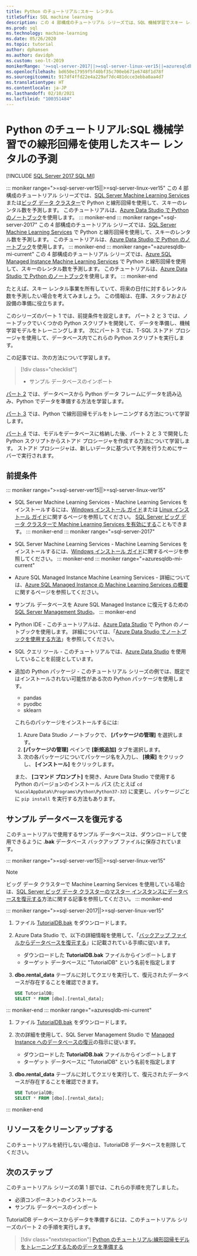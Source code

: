 ```yaml
---
title: Python のチュートリアル:スキー レンタル
titleSuffix: SQL machine learning
description: この 4 部構成のチュートリアル シリーズでは、SQL 機械学習でスキー レンタルを予測する線形回帰モデルを Python で構築します。
ms.prod: sql
ms.technology: machine-learning
ms.date: 05/26/2020
ms.topic: tutorial
author: dphansen
ms.author: davidph
ms.custom: seo-lt-2019
monikerRange: '>=sql-server-2017||>=sql-server-linux-ver15||=azuresqldb-mi-current'
ms.openlocfilehash: bd650e17959f5f40bf35c700eb671e6748f1d78f
ms.sourcegitcommit: 917df4ffd22e4a229af7dc481dcce3ebba0aa4d7
ms.translationtype: HT
ms.contentlocale: ja-JP
ms.lasthandoff: 02/10/2021
ms.locfileid: "100351484"
---
```

# <a name="python-tutorial-predict-ski-rental-with-linear-regression-with-sql-machine-learning"></a>Python のチュートリアル:SQL 機械学習での線形回帰を使用したスキー レンタルの予測
[!INCLUDE [SQL Server 2017 SQL MI](../../includes/applies-to-version/sqlserver2017-asdbmi.md)]

::: moniker range=">=sql-server-ver15||>=sql-server-linux-ver15"
この 4 部構成のチュートリアル シリーズでは、[SQL Server Machine Learning Services](../sql-server-machine-learning-services.md) または[ビッグ データ クラスター](../../big-data-cluster/machine-learning-services.md)で Python と線形回帰を使用して、スキーのレンタル数を予測します。 このチュートリアルは、[Azure Data Studio で Python のノートブック](../../azure-data-studio/notebooks/notebooks-guidance.md)を使用します。
::: moniker-end
::: moniker range="=sql-server-2017"
この 4 部構成のチュートリアル シリーズでは、[SQL Server Machine Learning Services](../sql-server-machine-learning-services.md) で Python と線形回帰を使用して、スキーのレンタル数を予測します。 このチュートリアルは、[Azure Data Studio で Python のノートブック](../../azure-data-studio/notebooks/notebooks-guidance.md)を使用します。
::: moniker-end
::: moniker range="=azuresqldb-mi-current"
この 4 部構成のチュートリアル シリーズでは、[Azure SQL Managed Instance Machine Learning Services](/azure/azure-sql/managed-instance/machine-learning-services-overview) で Python と線形回帰を使用して、スキーのレンタル数を予測します。 このチュートリアルは、[Azure Data Studio で Python のノートブック](../../azure-data-studio/notebooks/notebooks-guidance.md)を使用します。
::: moniker-end

たとえば、スキー レンタル事業を所有していて、将来の日付に対するレンタル数を予測したい場合を考えてみましょう。 この情報は、在庫、スタッフおよび設備の準備に役立ちます。

このシリーズのパート 1 では、前提条件を設定します。 パート 2 と 3 では、ノートブックでいくつかの Python スクリプトを開発して、データを準備し、機械学習モデルをトレーニングします。 次にパート 3 では、T-SQL ストアド プロシージャを使用して、データベース内でこれらの Python スクリプトを実行します。

この記事では、次の方法について学習します。

> [!div class="checklist"]
> * サンプル データベースのインポート

[パート 2](python-ski-rental-linear-regression-prepare-data.md) では、データベースから Python データ フレームにデータを読み込み、Python でデータを準備する方法を学習します。

[パート 3](python-ski-rental-linear-regression-train-model.md) では、Python で線形回帰モデルをトレーニングする方法について学習します。

[パート 4](python-ski-rental-linear-regression-deploy-model.md) では、モデルをデータベースに格納した後、パート 2 と 3 で開発した Python スクリプトからストアド プロシージャを作成する方法について学習します。 ストアド プロシージャは、新しいデータに基づいて予測を行うためにサーバーで実行されます。

## <a name="prerequisites"></a>前提条件

::: moniker range=">=sql-server-ver15||>=sql-server-linux-ver15"
* SQL Server Machine Learning Services - Machine Learning Services をインストールするには、[Windows インストール ガイド](../install/sql-machine-learning-services-windows-install.md)または [Linux インストール ガイド](../../linux/sql-server-linux-setup-machine-learning.md?toc=%2Fsql%2Fmachine-learning%2Ftoc.json)に関するページを参照してください。 [SQL Server ビッグ データ クラスターで Machine Learning Services を有効にする](../../big-data-cluster/machine-learning-services.md)こともできます。
::: moniker-end
::: moniker range="=sql-server-2017"
* SQL Server Machine Learning Services - Machine Learning Services をインストールするには、[Windows インストール ガイド](../install/sql-machine-learning-services-windows-install.md)に関するページを参照してください。 
::: moniker-end
::: moniker range="=azuresqldb-mi-current"
* Azure SQL Managed Instance Machine Learning Services - 詳細については、[Azure SQL Managed Instance の Machine Learning Services の概要](/azure/azure-sql/managed-instance/machine-learning-services-overview)に関するページを参照してください。

* サンプル データベースを Azure SQL Managed Instance に復元するための [SQL Server Management Studio](../../ssms/download-sql-server-management-studio-ssms.md)。
::: moniker-end

* Python IDE - このチュートリアルは、[Azure Data Studio](../../azure-data-studio/what-is-azure-data-studio.md) で Python のノートブックを使用します。 詳細については、「[Azure Data Studio でノートブックを使用する方法](../../azure-data-studio/notebooks/notebooks-guidance.md)」を参照してください。

* SQL クエリ ツール - このチュートリアルでは、[Azure Data Studio](../../azure-data-studio/what-is-azure-data-studio.md) を使用していることを前提としています。

* 追加の Python パッケージ - このチュートリアル シリーズの例では、既定ではインストールされない可能性がある次の Python パッケージを使用します。

  * pandas
  * pyodbc
  * sklearn

  これらのパッケージをインストールするには:
  1. Azure Data Studio ノートブックで、 **[パッケージの管理]** を選択します。
  2. **[パッケージの管理]** ペインで **[新規追加]** タブを選択します。
  3. 次の各パッケージについてパッケージ名を入力し、 **[検索]** をクリックし、 **[インストール]** をクリックします。

  また、 **[コマンド プロンプト]** を開き、Azure Data Studio で使用する Python のバージョンのインストール パス (たとえば `cd %LocalAppData%\Programs\Python\Python37-32`) に変更し、パッケージごとに `pip install` を実行する方法もあります。

## <a name="restore-the-sample-database"></a>サンプル データベースを復元する

このチュートリアルで使用するサンプル データベースは、ダウンロードして使用できるように **.bak** データベース バックアップ ファイルに保存されています。

::: moniker range=">=sql-server-ver15||>=sql-server-linux-ver15"
> [!NOTE]
> ビッグ データ クラスターで Machine Learning Services を使用している場合は、[SQL Server ビッグ データ クラスターのマスター インスタンスにデータベースを復元する](../../big-data-cluster/data-ingestion-restore-database.md)方法に関する記事を参照してください。
::: moniker-end

::: moniker range=">=sql-server-2017||>=sql-server-linux-ver15"
1. ファイル [TutorialDB.bak](https://sqlchoice.blob.core.windows.net/sqlchoice/static/TutorialDB.bak) をダウンロードします。

1. Azure Data Studio で、以下の詳細情報を使用して、「[バックアップ ファイルからデータベースを復元する](../../azure-data-studio/tutorial-backup-restore-sql-server.md#restore-a-database-from-a-backup-file)」に記載されている手順に従います。

   * ダウンロードした **TutorialDB.bak** ファイルからインポートします
   * ターゲット データベースに "TutorialDB" という名前を指定します

1. **dbo.rental_data** テーブルに対してクエリを実行して、復元されたデータベースが存在することを確認できます。

   ```sql
   USE TutorialDB;
   SELECT * FROM [dbo].[rental_data];
   ```
::: moniker-end
::: moniker range="=azuresqldb-mi-current"
1. ファイル [TutorialDB.bak](https://sqlchoice.blob.core.windows.net/sqlchoice/static/TutorialDB.bak) をダウンロードします。

1. 次の詳細を使用して、SQL Server Management Studio で [Managed Instance へのデータベースの復元](/azure/sql-database/sql-database-managed-instance-get-started-restore)の指示に従います。

   * ダウンロードした **TutorialDB.bak** ファイルからインポートします
   * ターゲット データベースに "TutorialDB" という名前を指定します

1. **dbo.rental_data** テーブルに対してクエリを実行して、復元されたデータベースが存在することを確認できます。

   ```sql
   USE TutorialDB;
   SELECT * FROM [dbo].[rental_data];
   ```
::: moniker-end

## <a name="clean-up-resources"></a>リソースをクリーンアップする

このチュートリアルを続行しない場合は、TutorialDB データベースを削除してください。

## <a name="next-steps"></a>次のステップ

このチュートリアル シリーズの第 1 部では、これらの手順を完了しました。

* 必須コンポーネントのインストール
* サンプル データベースのインポート

TutorialDB データベースからデータを準備するには、このチュートリアル シリーズのパート 2 の手順を実行します。

> [!div class="nextstepaction"]
> [Python のチュートリアル:線形回帰モデルをトレーニングするためのデータを準備する](python-ski-rental-linear-regression-prepare-data.md)